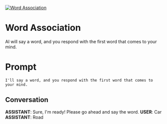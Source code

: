 
[![Word Association](https://flow-prompt-covers.s3.us-west-1.amazonaws.com/icon/vintage/vint_2.png)]()
# Word Association 
AI will say a word, and you respond with the first word that comes to your mind.

# Prompt

```
I'll say a word, and you respond with the first word that comes to your mind.
```

## Conversation

**ASSISTANT**: Sure, I'm ready! Please go ahead and say the word.
**USER**: Car
**ASSISTANT**: Road



